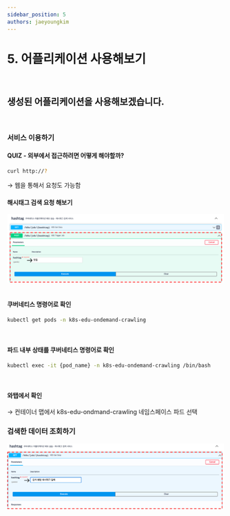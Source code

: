 ```yaml
---
sidebar_position: 5
authors: jaeyoungkim
---
```



# 5. 어플리케이션 사용해보기
<br/>

## 생성된 어플리케이션을 사용해보겠습니다.
<br/>

### 서비스 이용하기

#### QUIZ - 외부에서 접근하려면 어떻게 해야할까?
```bash
curl http://?
```
→ 웹을 통해서 요청도 가능함
<br/>

#### 해시태그 검색 요청 해보기
![search_hashtag_2](./img/search_hashtag_2.png)
<br/><br/>

#### 쿠버네티스 명령어로 확인
```bash
kubectl get pods -n k8s-edu-ondemand-crawling
```
<br/>

#### 파드 내부 상태를 쿠버네티스 명령어로 확인
```bash
kubectl exec -it {pod_name} -n k8s-edu-ondemand-crawling /bin/bash
```
<br/>

#### 와탭에서 확인
→ 컨테이너 맵에서 k8s-edu-ondmand-crawling 네임스페이스 파드 선택

### 검색한 데이터 조회하기
![get_data_1](./img/get_data_1.png)
<br/><br/>